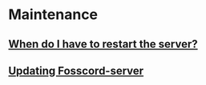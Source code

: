 # Maintenance

## [When do I have to restart the server?](restart.md)

## [Updating Fosscord-server](updating.md)
